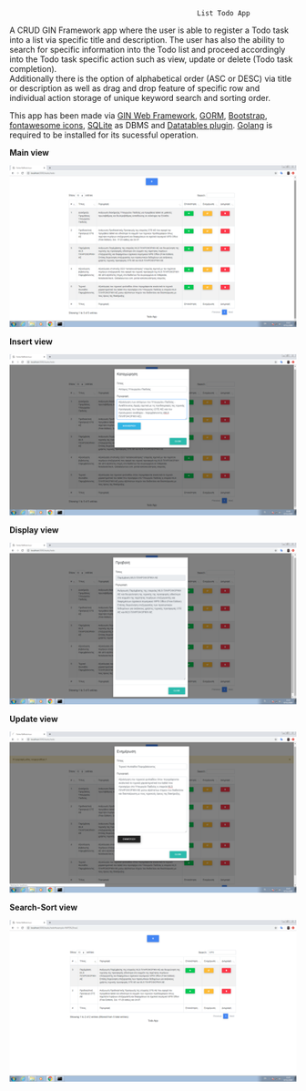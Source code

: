                                                   List Todo App

A CRUD GIN Framework app where the user is able to register a Todo task into a list via specific title and description. The user has also the ability to search for specific information into the Todo list and proceed accordingly into the Todo task specific action such as view, update or delete (Todo task completion).  
Additionally there is the option of alphabetical order (ASC or DESC) via title or description as well as drag and drop feature of specific row and individual action storage of unique keyword search and sorting order.

This app has been made via [GIN Web Framework](https://gin-gonic.com/), [GORM](https://gorm.io/index.html), [Bootstrap](https://getbootstrap.com/), [fontawesome icons](https://fontawesome.com/), [SQLite](https://sqlitestudio.pl/) as DBMS and [Datatables plugin](https://datatables.net/). [Golang](https://golang.org/) is required to be installed for its sucessful operation. 

**Main view**

![](screenshots/1.png)

**Insert view**

![](screenshots/2.png)

**Display view**

![](screenshots/3.png)

**Update view**

![](screenshots/4.png)

**Search-Sort view**

![](screenshots/5.png)
